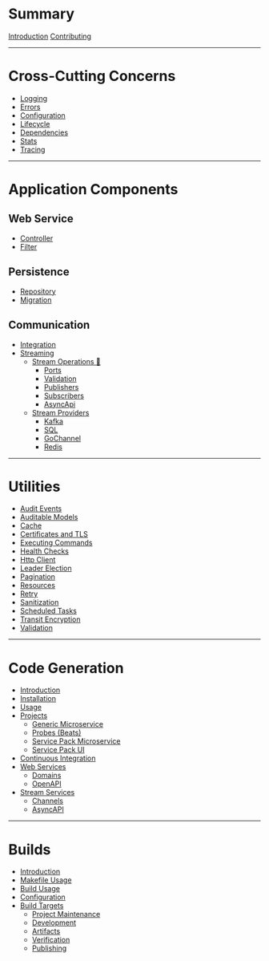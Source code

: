 # Summary

[Introduction](README.md)
[Contributing](CONTRIBUTING.md)

---

# Cross-Cutting Concerns
- [Logging](log/README.md)
- [Errors](types/docs/errors.md)
- [Configuration](config/README.md)
- [Lifecycle](app/README.md)
- [Dependencies](app/context.md)
- [Stats](stats/README.md)
- [Tracing](trace/README.md)

---

# Application Components

## Web Service 
- [Controller](webservice/controller.md)
- [Filter]()

## Persistence
- [Repository](sqldb/repository.md)
- [Migration]()

## Communication
- [Integration]()
- [Streaming]()
  - [Stream Operations 🎉](ops/streamops/README.md)
    - [Ports](ops/streamops/ports.md)
    - [Validation](ops/streamops/validation.md)
    - [Publishers](ops/streamops/publishers.md)
    - [Subscribers](ops/streamops/subscribers.md)
    - [AsyncApi](schema/asyncapi/README.md)
  - [Stream Providers]()
    - [Kafka]()
    - [SQL]()
    - [GoChannel]()
    - [Redis]()

---

# Utilities

- [Audit Events]()
- [Auditable Models]()
- [Cache](cache/lru/README.md)
- [Certificates and TLS](certificate/README.md)
- [Executing Commands]()
- [Health Checks]()
- [Http Client]()
- [Leader Election]()
- [Pagination]()
- [Resources](resource/README.md)
- [Retry](retry/README.md)
- [Sanitization](sanitize/README.md)
- [Scheduled Tasks](scheduled/README.md)
- [Transit Encryption](transit/README.md)
- [Validation]()

---

# Code Generation

- [Introduction](skel/README.md)
- [Installation](skel/docs/installation.md)
- [Usage](skel/docs/usage.md)
- [Projects]()
  - [Generic Microservice](skel/docs/projects-generic.md)
  - [Probes (Beats)](skel/docs/projects-beats.md)
  - [Service Pack Microservice]()
  - [Service Pack UI]()
- [Continuous Integration]()
- [Web Services]()
  - [Domains]()
  - [OpenAPI]()
- [Stream Services]()
  - [Channels](skel/asyncapi/channels.md)
  - [AsyncAPI](skel/asyncapi/spec.md)

---

# Builds

- [Introduction]()
- [Makefile Usage](build/docs/usage-make.md)
- [Build Usage](build/docs/usage-build.md)
- [Configuration](build/docs/config.md)
- [Build Targets](build/docs/targets.md)
  - [Project Maintenance](build/docs/targets-project.md)
  - [Development](build/docs/targets-development.md)
  - [Artifacts](build/docs/targets-artifacts.md)
  - [Verification](build/docs/targets-verification.md)
  - [Publishing](build/docs/targets-publishing.md)
